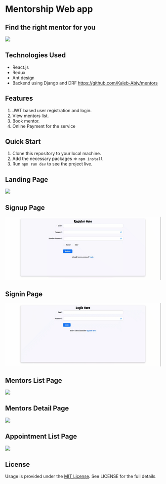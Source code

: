 # Mentorship Web app

## Find the right mentor for you

<img src = "./chrome-capture-2024-1-7.gif" />

## Technologies Used
- React.js
- Redux
- Ant design
- Backend using Django and DRF https://github.com/Kaleb-Abiy/mentors

## Features

1. JWT based user registration and login.
2. View mentors list.
3. Book mentor.
4. Online Payment for the service

## Quick Start

1. Clone this repository to your local machine.
2. Add the necessary packages => `npm install`
3. Run `npm run dev` to see the project live.

## Landing Page
<img src = "https://raw.githubusercontent.com/Kaleb-Abiy/Mentors-react/main/public/chrome-capture-2024-1-7.gif?token=GHSAT0AAAAAACMRMKTEC4BXB4LIYNYMPH66ZODKGFA" />

## Signup Page
<img src = "https://raw.githubusercontent.com/Kaleb-Abiy/Mentors-react/main/public/chrome-capture-2024-1-7%20(1).gif?token=GHSAT0AAAAAACMRMKTE6CLFGHP3XMVOEWIIZODKDZA" />

## Signin Page
<img src = "https://raw.githubusercontent.com/Kaleb-Abiy/Mentors-react/main/public/chrome-capture-2024-1-7%20(2).gif?token=GHSAT0AAAAAACMRMKTFVMBM33H6PNF5SK74ZODKD7Q" />

## Mentors List Page
<img src = "https://github.com/Kaleb-Abiy/Mentors-react/blob/main/public/chrome-capture-2024-1-7%20(3).gif?raw=true" />

## Mentors Detail Page
<img src = "https://raw.githubusercontent.com/Kaleb-Abiy/Mentors-react/main/public/chrome-capture-2024-1-7%20(4).gif?token=GHSAT0AAAAAACMRMKTFC3WPZQWWM4CHIVLAZODKEWA" />

## Appointment List Page
<img src = "https://github.com/Kaleb-Abiy/Mentors-react/assets/65336151/59ec6702-fed6-4516-b291-af252e90d370
" />


## License

Usage is provided under the [MIT License](http://opensource.org/licenses/mit-license.php). See LICENSE for the full details.
